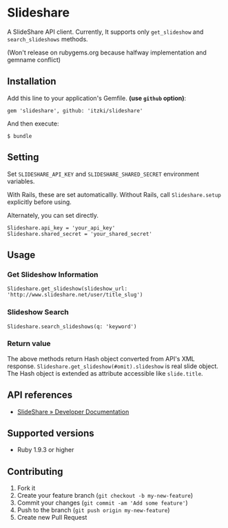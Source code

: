 # Slideshare

A SlideShare API client.
Currently, It supports only `get_slideshow` and `search_slideshows` methods.

(Won't release on rubygems.org because halfway implementation and gemname conflict)

## Installation

Add this line to your application's Gemfile. **(use `github` option)**:

    gem 'slideshare', github: 'itzki/slideshare'

And then execute:

    $ bundle

## Setting

Set `SLIDESHARE_API_KEY` and `SLIDESHARE_SHARED_SECRET` environment variables.

With Rails, these are set automaticallly.
Without Rails, call `Slideshare.setup` explicitly before using.

Alternately, you can set directly.

    Slideshare.api_key = 'your_api_key'
    Slideshare.shared_secret = 'your_shared_secret'

## Usage

### Get Slideshow Information

    Slideshare.get_slideshow(slideshow_url: 'http://www.slideshare.net/user/title_slug')

### Slideshow Search

    Slideshare.search_slideshows(q: 'keyword')

### Return value

The above methods return Hash object converted from API's XML response.
`Slideshare.get_slideshow(#omit).slideshow` is real slide object.
The Hash object is extended as attribute accessible like `slide.title`.

## API references

- [SlideShare » Developer Documentation](http://www.slideshare.net/developers/documentation)

## Supported versions

- Ruby 1.9.3 or higher

## Contributing

1. Fork it
2. Create your feature branch (`git checkout -b my-new-feature`)
3. Commit your changes (`git commit -am 'Add some feature'`)
4. Push to the branch (`git push origin my-new-feature`)
5. Create new Pull Request
